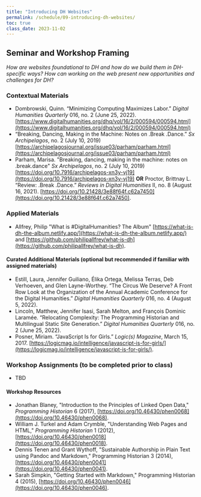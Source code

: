 ```yaml
---
title: "Introducing DH Websites"
permalink: /schedule/09-introducing-dh-websites/
toc: true
class_date: 2023-11-02
---
```


## Seminar and Workshop Framing

*How are websites foundational to DH and how do we build them in DH-specific ways? How can working on the web present new opportunities and challenges for DH?*

### Contextual Materials

- Dombrowski, Quinn. “Minimizing Computing Maximizes Labor.” *Digital Humanities Quarterly* 016, no. 2 (June 25, 2022). [https://www.digitalhumanities.org/dhq/vol/16/2/000594/000594.html](https://www.digitalhumanities.org/dhq/vol/16/2/000594/000594.html)
-  “Breaking, Dancing, Making in the Machine: Notes on .Break .Dance.” *Sx Archipelagos*, no. 2 (July 10, 2019) [https://archipelagosjournal.org/issue03/parham/parham.html](https://archipelagosjournal.org/issue03/parham/parham.html) 
- Parham, Marisa. "Breaking, dancing, making in the machine: notes on .break.dance" *Sx Archipelagos*, no. 2 (July 10, 2019) [https://doi.org/10.7916/archipelagos-xn3y-vj19](https://doi.org/10.7916/archipelagos-xn3y-vj19) **OR** Proctor, Brittnay L. “Review: .Break .Dance.” *Reviews in Digital Humanities* II, no. 8 (August 16, 2021). [https://doi.org/10.21428/3e88f64f.c62a7450](https://doi.org/10.21428/3e88f64f.c62a7450).

### Applied Materials
 
- Allfrey, Philip "What is #Digital​Humanities? The Album" [https://what-is-dh-the-album.netlify.app/](https://what-is-dh-the-album.netlify.app/) and [https://github.com/philipallfrey/what-is-dh](https://github.com/philipallfrey/what-is-dh). 

#### Curated Additional Materials (optional but recommended if familiar with assigned materials)

- Estill, Laura, Jennifer Guiliano, Élika Ortega, Melissa Terras, Deb Verhoeven, and Glen Layne-Worthey. “The Circus We Deserve? A Front Row Look at the Organization of the Annual Academic Conference for the Digital Humanities.” *Digital Humanities Quarterly* 016, no. 4 (August 5, 2022).
- Lincoln, Matthew, Jennifer Isasi, Sarah Melton, and François Dominic Laramée. “Relocating Complexity: The Programming Historian and Multilingual Static Site Generation.” *Digital Humanities Quarterly* 016, no. 2 (June 25, 2022).
- Posner, Miriam. “JavaScript Is for Girls.” *Logic(s) Magazine*, March 15, 2017. [https://logicmag.io/intelligence/javascript-is-for-girls/](https://logicmag.io/intelligence/javascript-is-for-girls/).

### Workshop Assignments (to be completed prior to class)

- TBD

#### Workshop Resources

- Jonathan Blaney, "Introduction to the Principles of Linked Open Data," *Programming Historian* 6 (2017), [https://doi.org/10.46430/phen0068](https://doi.org/10.46430/phen0068).
- William J. Turkel and Adam Crymble, "Understanding Web Pages and HTML," *Programming Historian* 1 (2012), [https://doi.org/10.46430/phen0018](https://doi.org/10.46430/phen0018).
- Dennis Tenen and Grant Wythoff, "Sustainable Authorship in Plain Text using Pandoc and Markdown," Programming Historian 3 (2014), [https://doi.org/10.46430/phen0041](https://doi.org/10.46430/phen0041).
- Sarah Simpkin, "Getting Started with Markdown," Programming Historian 4 (2015), [https://doi.org/10.46430/phen0046](https://doi.org/10.46430/phen0046).
